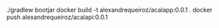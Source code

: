 ./gradlew bootjar
docker build -t alexandrequeiroz/acalapp:0.0.1 .
docker push alexandrequeiroz/acalapi:0.0.1 